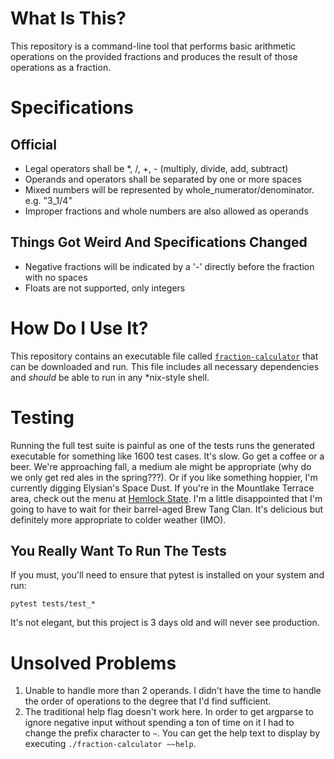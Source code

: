 # What Is This?
This repository is a command-line tool that performs basic arithmetic operations on the provided
fractions and produces the result of those operations as a fraction.

# Specifications
## Official
* Legal operators shall be *, /, +, - (multiply, divide, add, subtract)
* Operands and operators shall be separated by one or more spaces
* Mixed numbers will be represented by whole_numerator/denominator. e.g. "3_1/4"
* Improper fractions and whole numbers are also allowed as operands

## Things Got Weird And Specifications Changed
* Negative fractions will be indicated by a '-' directly before the fraction with no spaces
* Floats are not supported, only integers

# How Do I Use It?
This repository contains an executable file called [`fraction-calculator`](fraction-calculator) that can be downloaded and
run. This file includes all necessary dependencies and *should* be able to run in any *nix-style shell.

# Testing
Running the full test suite is painful as one of the tests runs the generated executable for something like 1600 test cases.
It's slow. Go get a coffee or a beer. We're approaching fall, a medium ale might be appropriate (why do we only get red ales
in the spring???). Or if you like something hoppier, I'm currently digging Elysian's Space Dust. If you're in the Mountlake
Terrace area, check out the menu at [Hemlock State](https://www.hemlockstate.com). I'm a little disappointed that I'm going
to have to wait for their barrel-aged Brew Tang Clan. It's delicious but definitely more appropriate to colder weather (IMO).

## You Really Want To Run The Tests
If you must, you'll need to ensure that pytest is installed on your system and run:
```
pytest tests/test_*
```

It's not elegant, but this project is 3 days old and will never see production.

# Unsolved Problems
1. Unable to handle more than 2 operands. I didn't have the time to handle the order of operations to the degree
   that I'd find sufficient.
1. The traditional help flag doesn't work here. In order to get argparse to ignore negative input without spending
   a ton of time on it I had to change the prefix character to `~`. You can get the help text to display by executing
   `./fraction-calculator ~~help`.
